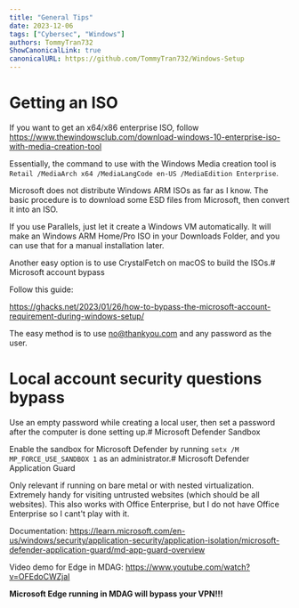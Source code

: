 ```yaml
---
title: "General Tips"
date: 2023-12-06
tags: ["Cybersec", "Windows"]
authors: TommyTran732
ShowCanonicalLink: true
canonicalURL: https://github.com/TommyTran732/Windows-Setup
---
```


# Getting an ISO

If you want to get an x64/x86 enterprise ISO, follow https://www.thewindowsclub.com/download-windows-10-enterprise-iso-with-media-creation-tool

Essentially, the command to use with the Windows Media creation tool is `Retail /MediaArch x64 /MediaLangCode en-US /MediaEdition Enterprise`.

Microsoft does not distribute Windows ARM ISOs as far as I know. The basic procedure is to download some ESD files from Microsoft, then convert it into an ISO.

If you use Parallels, just let it create a Windows VM automatically. It will make an Windows ARM Home/Pro ISO in your Downloads Folder, and you can use that for a manual installation later.

Another easy option is to use CrystalFetch on macOS to build the ISOs.# Microsoft account bypass

Follow this guide:

https://ghacks.net/2023/01/26/how-to-bypass-the-microsoft-account-requirement-during-windows-setup/

The easy method is to use no@thankyou.com and any password as the user.

# Local account security questions bypass

Use an empty password while creating a local user, then set a password after the computer is done setting up.# Microsoft Defender Sandbox

Enable the sandbox for Microsoft Defender by running `setx /M MP_FORCE_USE_SANDBOX 1` as an administrator.# Microsoft Defender Application Guard

Only relevant if running on bare metal or with nested virtualization. Extremely handy for visiting untrusted websites (which should be all websites). This also works with Office Enterprise, but I do not have Office Enterprise so I cant't play with it.

Documentation: https://learn.microsoft.com/en-us/windows/security/application-security/application-isolation/microsoft-defender-application-guard/md-app-guard-overview

Video demo for Edge in MDAG: https://www.youtube.com/watch?v=OFEdoCWZjaI

**Microsoft Edge running in MDAG will bypass your VPN!!!**